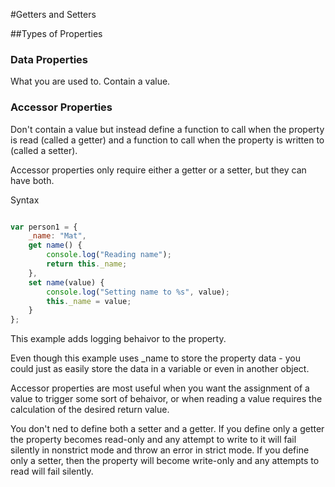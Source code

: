 #Getters and Setters

##Types of Properties

### Data Properties

What you are used to. Contain a value.

### Accessor Properties

Don't contain a value but instead define a function to call when the property is read (called a getter) and a function to call when the property is written to (called a setter).

Accessor properties only require either a getter or a setter, but they can have both.

Syntax

```javascript

var person1 = {
	_name: "Mat",
	get name() {
		console.log("Reading name");
		return this._name;
	},
	set name(value) {
		console.log("Setting name to %s", value);
		this._name = value;
	}
};

```

This example adds logging behaivor to the property.

Even though this example uses _name to store the property data - you could just as easily store the data in a variable or even in another object.

Accessor properties are most useful when you want the assignment of a value to trigger some sort of behaivor, or when reading a value requires the calculation of the desired return value.

You don't ned to define both a setter and a getter.  If you define only a getter the property becomes read-only and any attempt to write to it will fail silently in nonstrict mode and throw an error in strict mode.  If you define only a setter, then the property will become write-only and any attempts to read will fail silently.